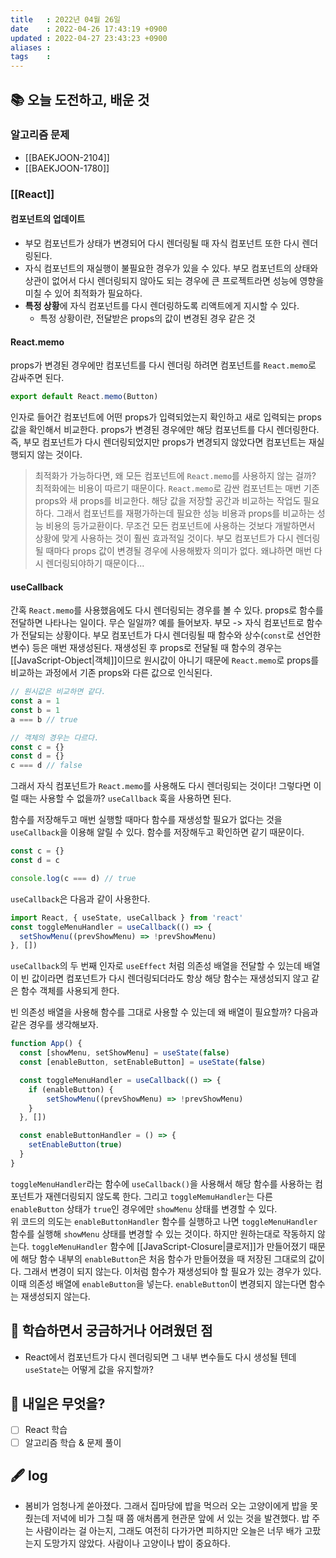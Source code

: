```yaml
---
title   : 2022년 04월 26일 
date    : 2022-04-26 17:43:19 +0900
updated : 2022-04-27 23:43:23 +0900
aliases : 
tags    : 
---
```

## 📚 오늘 도전하고, 배운 것
### 알고리즘 문제 
- [[BAEKJOON-2104]]
- [[BAEKJOON-1780]]

### [[React]]
#### 컴포넌트의 업데이트
- 부모 컴포넌트가 상태가 변경되어 다시 렌더링될 때 자식 컴포넌트 또한 다시 렌더링된다.
- 자식 컴포넌트의 재실행이 불필요한 경우가 있을 수 있다. 부모 컴포넌트의 상태와 상관이 없어서 다시 렌더링되지 않아도 되는 경우에 큰 프로젝트라면 성능에 영향을 미칠 수 있어 최적화가 필요하다.
- **특정 상황**에 자식 컴포넌트를 다시 렌더링하도록 리액트에게 지시할 수 있다.
	- 특정 상황이란, 전달받은 props의 값이 변경된 경우 같은 것
#### React.memo
props가 변경된 경우에만 컴포넌트를 다시 렌더링 하려면 컴포넌트를  `React.memo`로 감싸주면 된다.
```javascript
export default React.memo(Button)
```
인자로 들어간 컴포넌트에 어떤 props가 입력되었는지 확인하고 새로 입력되는 props 값을 확인해서 비교한다. props가 변경된 경우에만 해당 컴포넌트를 다시 렌더링한다.
즉, 부모 컴포넌트가 다시 렌더링되었지만 props가 변경되지 않았다면 컴포넌트는 재실행되지 않는 것이다.
> 최적화가 가능하다면, 왜 모든 컴포넌트에 `React.memo`를 사용하지 않는 걸까?
최적화에는 비용이 따르기 때문이다. `React.memo`로 감싼 컴포넌트는 매번 기존 props와 새 props를 비교한다. 해당 값을 저장할 공간과 비교하는 작업도 필요하다. 그래서 컴포넌트를 재평가하는데 필요한 성능 비용과 props를 비교하는 성능 비용의 등가교환이다. 무조건 모든 컴포넌트에 사용하는 것보다 개발하면서 상황에 맞게 사용하는 것이 훨씬 효과적일 것이다.
부모 컴포넌트가 다시 렌더링될 때마다 props 값이 변경될 경우에 사용해봤자 의미가 없다. 왜냐하면 매번 다시 렌더링되야하기 때문이다...

#### useCallback
간혹 `React.memo`를 사용했음에도 다시 렌더링되는 경우를 볼 수 있다. props로 함수를 전달하면 나타나는 일이다. 무슨 일일까?
예를 들어보자. 부모 -> 자식 컴포넌트로 함수가 전달되는 상황이다.
부모 컴포넌트가 다시 렌더링될 때 함수와 상수(`const`로 선언한 변수) 등은 매번 재생성된다. 재생성된 후 props로 전달될 때 함수의 경우는 [[JavaScript-Object|객체]]이므로 원시값이 아니기 때문에 `React.memo`로 props를 비교하는 과정에서 기존 props와 다른 값으로 인식된다.
```javascript
// 원시값은 비교하면 같다.
const a = 1
const b = 1
a === b // true

// 객체의 경우는 다르다.
const c = {}
const d = {}
c === d // false
```
그래서 자식 컴포넌트가 `React.memo`를 사용해도 다시 렌더링되는 것이다! 그렇다면 이럴 때는 사용할 수 없을까? `useCallback` 훅을 사용하면 된다.

함수를 저장해두고 매번 실행할 때마다 함수를 재생성할 필요가 없다는 것을 `useCallback`을 이용해 알릴 수 있다. 함수를 저장해두고 확인하면 같기 때문이다.
```javascript
const c = {}
const d = c

console.log(c === d) // true
```

`useCallback`은 다음과 같이 사용한다. 
```javascript
import React, { useState, useCallback } from 'react'
const toggleMenuHandler = useCallback(() => {
  setShowMenu((prevShowMenu) => !prevShowMenu)
}, [])
```
`useCallback`의 두 번째 인자로 `useEffect` 처럼 의존성 배열을 전달할 수 있는데 배열이 빈 값이라면 컴포넌트가 다시 렌더링되더라도 항상 해당 함수는 재생성되지 않고 같은 함수 객체를 사용되게 한다.

빈 의존성 배열을 사용해 함수를 그대로 사용할 수 있는데 왜 배열이 필요할까? 다음과 같은 경우를 생각해보자.
```javascript
function App() {
  const [showMenu, setShowMenu] = useState(false)
  const [enableButton, setEnableButton] = useState(false)

  const toggleMenuHandler = useCallback(() => {
    if (enableButton) {
	    setShowMenu((prevShowMenu) => !prevShowMenu)
    }
  }, [])

  const enableButtonHandler = () => {
    setEnableButton(true)  
  }
}
```
`toggleMenuHandler`라는 함수에 `useCallback()`을 사용해서 해당 함수를 사용하는 컴포넌트가 재렌더링되지 않도록 한다. 그리고 `toggleMemuHandler`는 다른 `enableButton` 상태가 `true`인 경우에만 `showMenu` 상태를 변경할 수 있다.  
위 코드의 의도는 `enableButtonHandler` 함수를 실행하고 나면 `toggleMenuHandler`함수를 실행해 `showMenu` 상태를 변경할 수 있는 것이다. 하지만 원하는대로 작동하지 않는다. `toggleMenuHandler` 함수에 [[JavaScript-Closure|클로저]]가 만들어졌기 때문에 해당 함수 내부의 `enableButton`은 처음 함수가 만들어졌을 때 저장된 그대로의 값이다. 그래서 변경이 되지 않는다. 이처럼 함수가 재생성되야 할 필요가 있는 경우가 있다. 이때 의존성 배열에 `enableButton`을 넣는다. `enableButton`이 변경되지 않는다면 함수는 재생성되지 않는다.

## 🤔 학습하면서 궁금하거나 어려웠던 점 
- React에서 컴포넌트가 다시 렌더링되면 그 내부 변수들도 다시 생성될 텐데 `useState`는 어떻게 값을 유지할까?

## 🌅 내일은 무엇을?
- [ ] React 학습
- [ ] 알고리즘 학습 & 문제 풀이

## 🖋 log
- 봄비가 엄청나게 쏟아졌다. 그래서 집마당에 밥을 먹으러 오는 고양이에게 밥을 못 줬는데 저녁에 비가 그칠 때 쯤 애처롭게 현관문 앞에 서 있는 것을 발견했다. 밥 주는 사람이라는 걸 아는지, 그래도 여전히 다가가면 피하지만 오늘은 너무 배가 고팠는지 도망가지 않았다. 사람이나 고양이나 밥이 중요하다.

